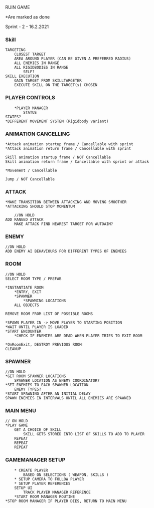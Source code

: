 RUIN GAME

*Are marked as done

Sprint - 2 - 16.2.2021


### Skill

	TARGETING
		CLOSEST TARGET
		AREA AROUND PLAYER (CAN BE GIVEN A PREFERRED RADIUS)
		ALL ENEMIES IN RANGE
		ALL RIGIDBODIES IN RANGE
			SELF?
	SKILL EXECUTION
		GAIN TARGET FROM SKILLTARGETER
		EXECUTE SKILL ON THE TARGET(s) CHOSEN

### PLAYER CONTROLS

		*PLAYER MANAGER
			STATUS
	STATES?
	*DIFFERENT MOVEMENT SYSTEM (Rigidbody variant)
	
### ANIMATION CANCELLING

	*Attack animation startup frame / Cancellable with sprint
	*Attack animation return frame / Cancellable with sprint

	Skill animation startup frame / NOT Cancellable
	Skill animation return frame / Cancellable with sprint or attack
	
	*Movement / Cancellable
	
	Jump / NOT Cancellable
	

### ATTACK

	*MAKE TRANSITION BETWEEN ATTACKING AND MOVING SMOOTHER
	*ATTACKING SHOULD STOP MOMENTUM
	
		//ON HOLD
	ADD RANGED ATTACK
		MAKE ATTACK FIND NEAREST TARGET FOR AUTOAIM?
	
	
### ENEMY
	//ON HOLD
	ADD ENEMY AI BEHAVIOURS FOR DIFFERENT TYPES OF ENEMIES
	
### ROOM
	//ON HOLD
	SELECT ROOM TYPE / PREFAB
	
	*INSTANTIATE ROOM
		*ENTRY, EXIT
		*SPAWNER
			*SPAWNING LOCATIONS
		ALL OBJECTS
		
	REMOVE ROOM FROM LIST OF POSSIBLE ROOMS
	
	*SPAWN PLAYER IN -> MOVE PLAYER TO STARTING POSITION
	*WAIT UNTIL PLAYER IS LOADED
	*START ENCOUNTER
		*CHECK IF ENEMIES ARE DEAD WHEN PLAYER TRIES TO EXIT ROOM
		
	*OnRoomExit, DESTROY PREVIOUS ROOM
	CLEANUP
		
		

### SPAWNER
	//ON HOLD
	*GET ROOM SPAWNER LOCATIONS
		SPAWNER LOCATION AS ENEMY COORDINATOR?
	*SET ENEMIES TO EACH SPAWNER LOCATION
		ENEMY TYPES?
	*START SPAWNING AFTER AN INITIAL DELAY
	SPAWN ENEMIES IN INTERVALS UNTIL ALL ENEMIES ARE SPAWNED
	

### MAIN MENU
	// ON HOLD
	*PLAY GAME
		GET A CHOICE OF SKILL 
			SKILL GETS STORED INTO LIST OF SKILLS TO ADD TO PLAYER
		REPEAT
		REPEAT
		REPEAT
		
### GAMEMANAGER SETUP
	
		* CREATE PLAYER 
			BASED ON SELECTIONS ( WEAPON, SKILLS )
		* SETUP CAMERA TO FOLLOW PLAYER
		* SETUP PLAYER REFERENCES
		SETUP UI
			TRACK PLAYER MANAGER REFERENCE
		*START ROOM MANAGER ROUTINE
	*STOP ROOM MANAGER IF PLAYER DIES, RETURN TO MAIN MENU
	
